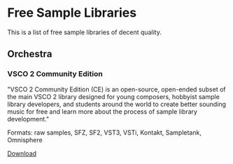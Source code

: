 # Free Sample Libraries

This is a list of free sample libraries of decent quality.

## Orchestra

### VSCO 2 Community Edition

"VSCO 2 Community Edition (CE) is an open-source, open-ended subset of the main VSCO 2 library designed for young composers, hobbyist sample library developers, and students around the world to create better sounding music for free and learn more about the process of sample library development."

Formats: raw samples, SFZ, SF2, VST3, VSTi, Kontakt, Sampletank, Omnisphere

[Download](https://vis.versilstudios.com/vsco-community.html)
